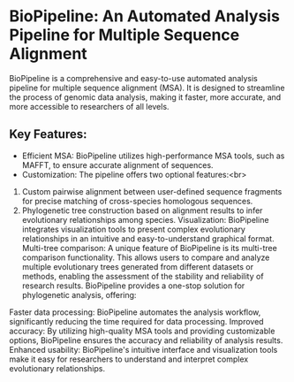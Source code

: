 # BioPipeline: An Automated Analysis Pipeline for Multiple Sequence Alignment

BioPipeline is a comprehensive and easy-to-use automated analysis pipeline for multiple sequence alignment (MSA). It is designed to streamline the process of genomic data analysis, making it faster, more accurate, and more accessible to researchers of all levels.

## Key Features:

- Efficient MSA: BioPipeline utilizes high-performance MSA tools, such as MAFFT, to ensure accurate alignment of sequences.
- Customization: The pipeline offers two optional features:<br\>
1. Custom pairwise alignment between user-defined sequence fragments for precise matching of cross-species homologous sequences.
2. Phylogenetic tree construction based on alignment results to infer evolutionary relationships among species.
Visualization: BioPipeline integrates visualization tools to present complex evolutionary relationships in an intuitive and easy-to-understand graphical format.
Multi-tree comparison: A unique feature of BioPipeline is its multi-tree comparison functionality. This allows users to compare and analyze multiple evolutionary trees generated from different datasets or methods, enabling the assessment of the stability and reliability of research results.
BioPipeline provides a one-stop solution for phylogenetic analysis, offering:

Faster data processing: BioPipeline automates the analysis workflow, significantly reducing the time required for data processing.
Improved accuracy: By utilizing high-quality MSA tools and providing customizable options, BioPipeline ensures the accuracy and reliability of analysis results.
Enhanced usability: BioPipeline's intuitive interface and visualization tools make it easy for researchers to understand and interpret complex evolutionary relationships.
